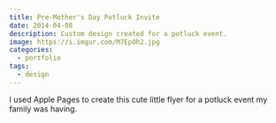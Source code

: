 ```yaml
---
title: Pre-Mother's Day Potluck Invite
date: 2014-04-08
description: Custom design created for a potluck event.
image: https://i.imgur.com/M7EpOh2.jpg
categories:
  - portfolio
tags:
  - design
---
```


I used Apple Pages to create this cute little flyer for a potluck event my family was having.
